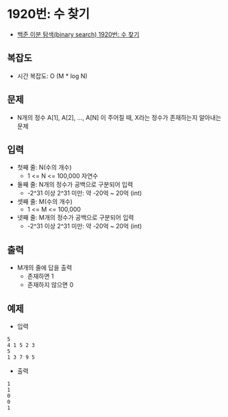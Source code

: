 # 1920번: 수 찾기
- [백준 이분 탐색(binary search) 1920번: 수 찾기](https://www.acmicpc.net/problem/1920)

## 복잡도
- 시간 복잡도: O (M * log N)

## 문제
- N개의 정수 A[1], A[2], ..., A[N] 이 주어질 때, X라는 정수가 존재하는지 알아내는 문제

## 입력
- 첫째 줄: N(수의 개수)
  - 1 <= N <= 100,000 자연수
- 둘째 줄: N개의 정수가 공백으로 구분되어 입력
  - -2^31 이상 2^31 미만: 약 -20억 ~ 20억 (int)
- 셋째 줄: M(수의 개수)
  - 1 <= M <= 100,000
- 넷째 줄: M개의 정수가 공백으로 구분되어 입력
  - -2^31 이상 2^31 미만: 약 -20억 ~ 20억 (int)

## 출력
- M개의 줄에 답을 출력
  - 존재하면 1
  - 존재하지 않으면 0

## 예제
- 입력
```text
5
4 1 5 2 3
5
1 3 7 9 5
```
- 출력
```text
1
1
0
0
1
```